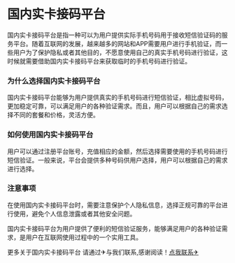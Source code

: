 # 国内实卡接码平台

国内实卡接码平台是指一种可以为用户提供实际手机号码用于接收短信验证码的服务平台。随着互联网的发展，越来越多的网站和APP需要用户进行手机验证，而一些用户为了保护隐私或者其他目的，不愿意使用自己的真实手机号码进行验证，这时候就需要借助国内实卡接码平台来获取临时的手机号码进行验证。

### 为什么选择国内实卡接码平台

国内实卡接码平台能够为用户提供真实的手机号码进行短信验证，相比虚拟号码，更加稳定可靠，可以满足用户的各种验证需求。而且，用户可以根据自己的需求选择不同的套餐和价格，灵活方便。

### 如何使用国内实卡接码平台

用户可以通过注册平台账号，充值相应的金额，然后选择需要使用的手机号码进行短信验证。一般来说，平台会提供多种号码供用户选择，用户可以根据自己的需求进行选择。

### 注意事项

在使用国内实卡接码平台时，需要注意保护个人隐私信息，选择正规可靠的平台进行使用，避免个人信息泄露或者其他安全问题。

国内实卡接码平台为用户提供了便利的短信验证服务，能够满足用户的各种验证需求，是用户在互联网使用过程中的一个实用工具。

更多关于国内实卡接码平台 请通过✈与我们联系,感谢阅读！[点我联系✈](https://bbs.G208.com)